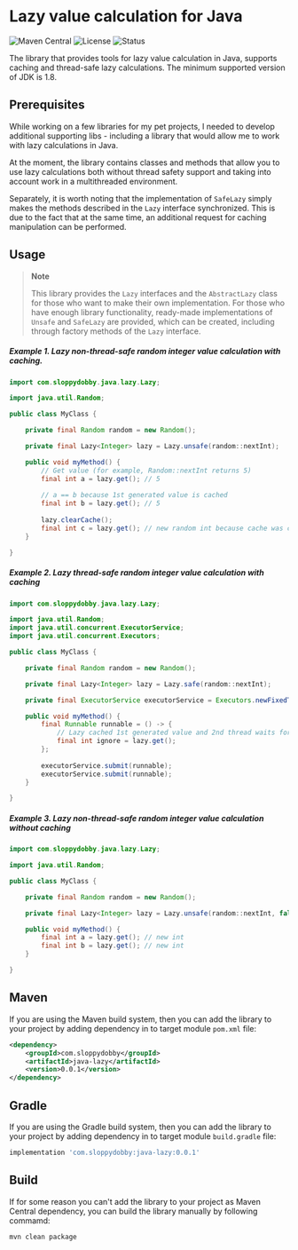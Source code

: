 # Lazy value calculation for Java
![Maven Central](https://img.shields.io/badge/Maven%20Central-0.0.1-blue?style=flat)
![License](https://img.shields.io/badge/License-MIT%20License-green?style=flat)
![Status](https://img.shields.io/badge/Status-Active-lime?style=flat)

The library that provides tools for lazy value calculation in Java, supports caching and thread-safe lazy calculations. 
The minimum supported version of JDK is 1.8.

## Prerequisites
While working on a few libraries for my pet projects, I needed to develop additional supporting libs - including a library 
that would allow me to work with lazy calculations in Java.

At the moment, the library contains classes and methods that allow you to use lazy calculations both without thread safety
support and taking into account work in a multithreaded environment.

Separately, it is worth noting that the implementation of `SafeLazy` simply makes the methods described in the `Lazy` 
interface synchronized. 
This is due to the fact that at the same time, an additional request for caching manipulation can be performed.

## Usage

> **Note**
> 
> This library provides the `Lazy` interfaces and the `AbstractLazy` class for those who want to make their own implementation. 
> For those who have enough library functionality, ready-made implementations of `Unsafe` and `SafeLazy` are provided, 
> which can be created, including through factory methods of the `Lazy` interface.

##### Example 1. Lazy non-thread-safe random integer value calculation with caching.

```java
import com.sloppydobby.java.lazy.Lazy;

import java.util.Random;

public class MyClass {

    private final Random random = new Random();

    private final Lazy<Integer> lazy = Lazy.unsafe(random::nextInt);

    public void myMethod() {
        // Get value (for example, Random::nextInt returns 5)
        final int a = lazy.get(); // 5
        
        // a == b because 1st generated value is cached
        final int b = lazy.get(); // 5
        
        lazy.clearCache();
        final int c = lazy.get(); // new random int because cache was cleared
    }

}
```

##### Example 2. Lazy thread-safe random integer value calculation with caching

```java
import com.sloppydobby.java.lazy.Lazy;

import java.util.Random;
import java.util.concurrent.ExecutorService;
import java.util.concurrent.Executors;

public class MyClass {

    private final Random random = new Random();

    private final Lazy<Integer> lazy = Lazy.safe(random::nextInt);

    private final ExecutorService executorService = Executors.newFixedThreadPool(2);

    public void myMethod() {
        final Runnable runnable = () -> {
            // Lazy cached 1st generated value and 2nd thread waits for unlock Lazy
            final int ignore = lazy.get();
        };
        
        executorService.submit(runnable);
        executorService.submit(runnable);
    }

}
```

##### Example 3. Lazy non-thread-safe random integer value calculation without caching

```java
import com.sloppydobby.java.lazy.Lazy;

import java.util.Random;

public class MyClass {

    private final Random random = new Random();

    private final Lazy<Integer> lazy = Lazy.unsafe(random::nextInt, false);

    public void myMethod() {
        final int a = lazy.get(); // new int
        final int b = lazy.get(); // new int
    }

}
```

## Maven
If you are using the Maven build system, then you can add the library to your project by adding dependency in to target module `pom.xml` file:

```xml
<dependency>
    <groupId>com.sloppydobby</groupId>
    <artifactId>java-lazy</artifactId>
    <version>0.0.1</version>
</dependency>
```

## Gradle
If you are using the Gradle build system, then you can add the library to your project by adding dependency in to target module `build.gradle` file:

```groovy
implementation 'com.sloppydobby:java-lazy:0.0.1'
```

## Build
If for some reason you can't add the library to your project as Maven Central dependency, you can build the library manually by following commamd:

```bash
mvn clean package
```
